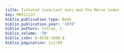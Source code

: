 ```yaml
---
title: Isolated invariant sets and the Morse index
key: MR511133
biblio_publication_type: Book
biblio_publication_year: '1978'
biblio_authors: Conley, C.
biblio_volume: '38'
biblio_isbn: 0-8218-1688-8
biblio_pagination: iii+89
---
```

